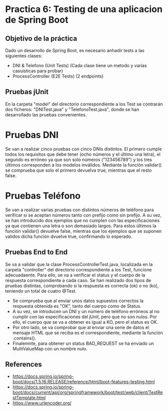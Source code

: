 # Practica 6: Testing de una aplicacion de Spring Boot

## Objetivo de la práctica

Dado un desarrollo de Spring Boot, es necesario anhadir tests a las siguientes clases:

- DNI & Telefono (Unit Tests) (Cada clase tiene un metodo y varias casuisticas para probar)
- ProcessController (E2E Tests) (2 endpoints)


## Pruebas jUnit

En la carpeta "model" del directorio correspondiente a los Test se contrarán dos ficheros: "DNITest.java" y "TelefonoTest.java", donde se han desarrollado las pruebas convenientes.

# Pruebas DNI
Se van a realizar cinco pruebas con cinco DNIs distintos. El primero cumple todos los requisitos que debe tener (ocho números y el último una letra), el segundo es erróneo ya que son solo números ("123456789") y los tres últimos corresponden a los modelos inválidos. Mediante la función validar() se comprueba que solo el primero devuelva true, mientras que el resto false.

# Pruebas Teléfono
Se van a realizar varias pruebas con distintos números de teléfono para verificar si se aceptan números tanto con prefijo como sin prefijo. A su vez, se han introducido dos ejemplos que no cumplen con las especificaciones ya que contienen una letra o son demasiado largos. Para estos últimos la función validar() devuelve false, mientras que los ejemplos que se suponen validos dicha función dvuelve true, confirmando lo esperado.


## Pruebas End to End

Se va a validar que la clase ProcessControllerTest.java, localizada en la carpeta "controller" del directorio correspondiente a los Test, funcione adecuadaente. Para ello, se va a verificar el status y el cuerpo de la respuesta correspondiente a cada caso. Se han realizado dos tipos de pruebas distintas, comprobando si la respuesta es correcta (ok) o no (ko), teniendo un total de cuatro @Test.

- Se comprueba que al enviar unos datos supuestos correctos la respuesta obtenida es "OK", tanto del cuerpo como de Status.
- A su vez, se introducen un DNI y un número de teléfono erróneos al no cumplir con las especificaciones del jUnit, pero que no son nulos. Por ello, el cuerpo que se va a obtener es igual a KO, pero el status es OK.
- Por otro lado, se va comprobar que al enviar una serie de datos el mensaje HTML que se reciba es el correspondiente, mediante la función .contains(). 
- Finalemnte, para obtener un status BAD_REQUEST se ha enviado un MultiValueMap con un nombre nulo. 


## References

- https://docs.spring.io/spring-boot/docs/1.5.16.RELEASE/reference/html/boot-features-testing.html
- https://docs.spring.io/spring-boot/docs/current/api/org/springframework/boot/test/web/client/TestRestTemplate.html
- https://www.urlencoder.org/
